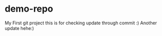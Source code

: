 # demo-repo
My First git project
this is for checking update through commit :)
Another update hehe:)
